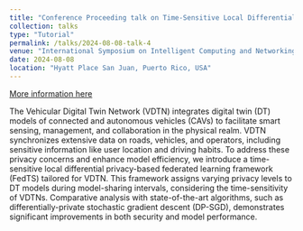 ```yaml
---
title: "Conference Proceeding talk on Time-Sensitive Local Differential Privacy-Based Federated Learning for Vehicular Digital Twin Networks"
collection: talks
type: "Tutorial"
permalink: /talks/2024-08-08-talk-4
venue: "International Symposium on Intelligent Computing and Networking"
date: 2024-08-08
location: "Hyatt Place San Juan, Puerto Rico, USA"
---
```


[More information here](https://www.isicn.org/2024/program.html)


The Vehicular Digital Twin Network (VDTN) integrates digital twin (DT) models of connected and autonomous vehicles (CAVs) to facilitate smart sensing, management, and collaboration in the physical realm. VDTN synchronizes extensive data on roads, vehicles, and operators, including sensitive information like user location and driving habits. To address these privacy concerns and enhance model efficiency, we introduce a time-sensitive local differential privacy-based federated learning framework (FedTS) tailored for VDTN. This framework assigns varying privacy levels to DT models during model-sharing intervals, considering the time-sensitivity of VDTNs. Comparative analysis with state-of-the-art algorithms, such as differentially-private stochastic gradient descent (DP-SGD), demonstrates significant improvements in both security and model performance.

